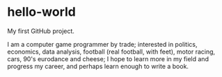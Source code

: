 hello-world
===========

My first GitHub project.

I am a computer game programmer by trade; interested in politics, economics, data analysis, football (real football, with feet), motor racing, cars, 90's eurodance and cheese; I hope to learn more in my field and progress my career, and perhaps learn enough to write a book.
